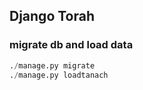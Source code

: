## Django Torah

### migrate db and load data

```python
./manage.py migrate
./manage.py loadtanach
```
